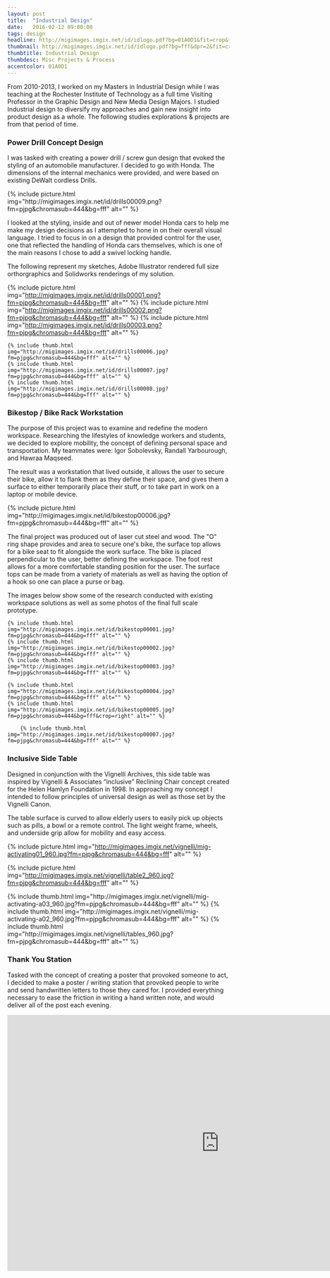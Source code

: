```yaml
---
layout: post
title:  "Industrial Design"
date:   2016-02-12 09:00:00
tags: design
headline: http://migimages.imgix.net/id/idlogo.pdf?bg=01A0D1&fit=crop&fm=png8&h=320&&w=1000&fm=png8&colorquant=48&fit=fill
thumbnail: http://migimages.imgix.net/id/idlogo.pdf?bg=fff&dpr=2&fit=crop&h=320&w=320&fm=png8&colorquant=48&pad=8
thumbtitle: Industrial Design
thumbdesc: Misc Projects & Process
accentcolor: 01A0D1
---
```


<section>
<p>From 2010-2013, I worked on my Masters in Industrial Design while I was teaching at the Rochester Institute of Technology as a full time Visiting Professor in the Graphic Design and New Media Design Majors. I studied Industrial design to diversify my approaches and gain new insight into product design as a whole. The following studies explorations & projects are from that period of time.</p>
</section>
<section>

<h3>Power Drill Concept Design</h3>	
<p>I was tasked with creating a power drill / screw gun design that evoked the styling of an automobile manufacturer. I decided to go with Honda. The dimensions of the internal mechanics were provided, and were based on existing DeWalt cordless Drills.</p>
</section>
{% include picture.html img="http://migimages.imgix.net/id/drills00009.png?fm=pjpg&chromasub=444&bg=fff" alt="" %}
<section>
<p>
I looked at the styling, inside and out of newer model Honda cars to help me make my design decisions as I attempted to hone in on their overall visual language. I tried to focus in on a design that provided control for the user, one that reflected the handling of Honda cars themselves, which is one of the main reasons I chose to add a swivel locking handle.

The following represent my sketches, Adobe Illustrator rendered full size orthorgraphics and Solidworks renderings of my solution.</p>
</section>


{% include picture.html img="http://migimages.imgix.net/id/drills00001.png?fm=pjpg&chromasub=444&bg=fff" alt="" %}
{% include picture.html img="http://migimages.imgix.net/id/drills00002.png?fm=pjpg&chromasub=444&bg=fff" alt="" %}
{% include picture.html img="http://migimages.imgix.net/id/drills00003.png?fm=pjpg&chromasub=444&bg=fff" alt="" %}

<section class="thumblist">

	{% include thumb.html img="http://migimages.imgix.net/id/drills00006.jpg?fm=pjpg&chromasub=444&bg=fff" alt="" %}
	{% include thumb.html img="http://migimages.imgix.net/id/drills00007.jpg?fm=pjpg&chromasub=444&bg=fff" alt="" %}
	{% include thumb.html img="http://migimages.imgix.net/id/drills00008.jpg?fm=pjpg&chromasub=444&bg=fff" alt="" %}
	

</section>

<section>
	<h3>Bikestop / Bike Rack Workstation</h3>	
<p>The purpose of this project was to examine and redefine the modern workspace. Researching the lifestyles of knowledge workers and students, we decided to explore mobility, the concept of defining personal space and transportation. My teammates were: Igor Sobolevsky, Randall Yarbourough, and Hawraa Maqseed.</p>

<p>The result was a workstation that lived outside, it allows the user to secure their bike, allow it to flank them as they define their space, and gives them a surface to either temporarily place their stuff, or to take part in work on a laptop or mobile device.</p>
</section>
{% include picture.html img="http://migimages.imgix.net/id/bikestop00006.jpg?fm=pjpg&chromasub=444&bg=fff" alt="" %}

<section>
<p>The final project was produced out of laser cut steel and wood. The "O" ring shape provides and area to secure one's bike, the surface top allows for a bike seat to fit alongside the work surface. The bike is placed perpendicular to the user, better defining the workspace. The foot rest allows for a more comfortable standing position for the user. The surface tops can be made from a variety of materials as well as having the option of a hook so one can place a purse or bag.
</p>
<p>
The images below show some of the research conducted with existing workspace solutions as well as some photos of the final full scale prototype.</p></section>

<section class="thumblist">

	{% include thumb.html img="http://migimages.imgix.net/id/bikestop00001.jpg?fm=pjpg&chromasub=444&bg=fff" alt="" %}
	{% include thumb.html img="http://migimages.imgix.net/id/bikestop00002.jpg?fm=pjpg&chromasub=444&bg=fff" alt="" %}
	{% include thumb.html img="http://migimages.imgix.net/id/bikestop00003.jpg?fm=pjpg&chromasub=444&bg=fff" alt="" %}

	{% include thumb.html img="http://migimages.imgix.net/id/bikestop00004.jpg?fm=pjpg&chromasub=444&bg=fff" alt="" %}
	{% include thumb.html img="http://migimages.imgix.net/id/bikestop00005.jpg?fm=pjpg&chromasub=444&bg=fff&crop=right" alt="" %}
	
		{% include thumb.html img="http://migimages.imgix.net/id/bikestop00007.jpg?fm=pjpg&chromasub=444&bg=fff" alt="" %}
	

</section>

<section>
	<h3>Inclusive Side Table</h3>
	<p>Designed in conjunction with the Vignelli Archives, this side table was inspired by Vignelli & Associates “inclusive” Reclining Chair concept created for the Helen Hamlyn Foundation in 1998. In approaching my concept I intended to follow principles of universal design as well as those set by the Vignelli Canon.</p>
	<p>The table surface is curved to allow elderly users to easily pick up objects such as pills, a bowl or a remote control. The light weight frame, wheels, and underside grip allow for mobility and easy access.</p>
</p>
</section>

{% include picture.html img="http://migimages.imgix.net/vignelli/mig-activating01_960.jpg?fm=pjpg&chromasub=444&bg=fff" alt="" %}

{% include picture.html img="http://migimages.imgix.net/vignelli/table2_960.jpg?fm=pjpg&chromasub=444&bg=fff" alt="" %}

<section class="thumblist">
{% include thumb.html img="http://migimages.imgix.net/vignelli/mig-activating-a03_960.jpg?fm=pjpg&chromasub=444&bg=fff" alt="" %}
{% include thumb.html img="http://migimages.imgix.net/vignelli/mig-activating-a02_960.jpg?fm=pjpg&chromasub=444&bg=fff" alt="" %}
{% include thumb.html img="http://migimages.imgix.net/vignelli/tables_960.jpg?fm=pjpg&chromasub=444&bg=fff" alt="" %}
</section>


<section>
<h3>Thank You Station</h3>
<p>Tasked with the concept of creating a poster that provoked someone to act, I decided to make a poster / writing station that provoked people to write and send handwritten letters to those they cared for. I provided everything necessary to ease the friction in writing a hand written note, and would deliver all of the post each evening.</p>

<div class="video-container">
	<iframe width="960" height="580" src="https://www.youtube.com/embed/ZTUzqcgXIuA?rel=0&showinfo=0" frameborder="0" allowfullscreen class="youtube"></iframe>
</div>


</section>



<!-- <section>
<h3>Graduate Study / Sanitation design for Rural Haiti. </h3>
<p> As part of a collaborative project with Engineering Students, we were challenged with designing solutions that promoted good sanitation in Haiti. My group was assigned Rural Haiti with a focus on social issues. We focused on the user experience, ease of cleanup as well as women and children for our design. Please watch the video I produced below for more information. The video was produced in After Effects. All of the models and renders were done in Solidworks Photoview 360. My teammates were: Igor Sobolevsky, Jongsoo Gang, and Zachary Deats.</p>

<figure>
<img src="http://migimages.imgix.net/id/toti1_960.jpg" alt="Design for Sanitation">
</figure>

<div class="video-container">
	<iframe width="960" height="580" src="https://www.youtube.com/embed/MWHEHr1DpT0?rel=0&showinfo=0" frameborder="0" allowfullscreen class="youtube"></iframe>
</div>



<p>We wanted our device to be accessible, clean, and make use of existing assistive technologies for a more universal design, and one that can be fabricated making use parts that have already been manufactured.</p>

</section> -->


